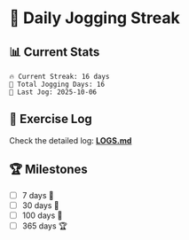 # 🏃 Daily Jogging Streak

## 📊 Current Stats

```
🔥 Current Streak: 16 days
🏃 Total Jogging Days: 16
📅 Last Jog: 2025-10-06
```

## 📝 Exercise Log

Check the detailed log: **[LOGS.md](logs/LOGS.md)**

## 🏆 Milestones

- [ ] 7 days 🌱
- [ ] 30 days 🌿
- [ ] 100 days 🌳
- [ ] 365 days 🏆
